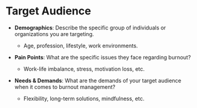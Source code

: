 # Target Audience

- **Demographics**: Describe the specific group of individuals or organizations you are targeting. 
  - Age, profession, lifestyle, work environments.
  
- **Pain Points**: What are the specific issues they face regarding burnout?
  - Work-life imbalance, stress, motivation loss, etc.

- **Needs & Demands**: What are the demands of your target audience when it comes to burnout management?
  - Flexibility, long-term solutions, mindfulness, etc.
